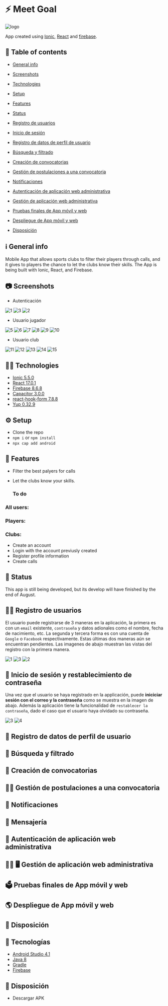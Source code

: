 # :zap: Meet Goal
![logo](https://user-images.githubusercontent.com/56648593/127076823-cba7b816-e329-4a32-a917-c20635c5838e.png)

App created using [Ionic](https://ionicframework.com/), [React](https://reactjs.org/) and [firebase](https://firebase.google.com/docs).

## :page_facing_up: Table of contents


- [General info](#-general-info)
- [Screenshots](#-screenshots)
- [Technologies](#-technologies)
- [Setup](#-setup)
- [Features](#-features)
- [Status](#-status)


- [Registro de usuarios](#-registro-de-usuarios)
- [Inicio de sesión](#-inicio-de-sesión-y-restablecimiento-de-contraseña)
- [Registro de datos de perfil de usuario](#-registro-de-datos-de-perfil-de-usuario)
- [Búsqueda y filtrado](#-búsqueda-y-filtrado)
- [Creación de convocatorias](#-creación-de-convocatorias)
- [Gestión de postulaciones a una convocatoria](#-gestión-de-postulaciones-a-una-convocatoria)
- [Notificaciones](#-notificaciones)
- [Autenticación de aplicación web administrativa](#-autenticación-de-aplicación-web-administrativa)
- [Gestión de aplicación web administrativa](#-%EF%B8%8F-gestión-de-aplicación-web-administrativa)
- [Pruebas finales de App móvil y web](#%EF%B8%8F-pruebas-finales-de-app-móvil-y-web)
- [Despliegue de App móvil y web](#-despliegue-de-app-móvil-y-web)
- [Disposición](#-disposición)

## ℹ️ General info
Mobile App that allows sports clubs to filter their players through calls, and it gives to players the chance to let the clubs know their skills. The App is being built with Ionic, React, and Firebase.
## 📷 Screenshots
 - Autenticación
 
![1](https://user-images.githubusercontent.com/56648593/127067231-9de728a9-ebfc-48c3-aaff-a2cfb04892a4.png) ![3](https://user-images.githubusercontent.com/56648593/127071720-4d8878e5-e1de-4628-896d-6357c1af4fe0.png) ![2](https://user-images.githubusercontent.com/56648593/127067238-def5e220-3a5b-4e7a-8c64-a4cc8df2eacc.png)

 - Usuario jugador
 
 ![5](https://user-images.githubusercontent.com/56648593/127086540-ad7582ce-870c-48c2-8e4f-7addc81c8031.png) ![6](https://user-images.githubusercontent.com/56648593/127086576-835e0cce-af19-4fa7-a658-da301b903854.png) ![7](https://user-images.githubusercontent.com/56648593/127086844-525f018d-b18b-4413-aea4-1f005eaef87d.png) ![8](https://user-images.githubusercontent.com/56648593/127086886-c579c6e1-a0e7-4276-92f9-779396ae5a6b.png) ![9](https://user-images.githubusercontent.com/56648593/127087019-2187cfef-34e3-4191-b91d-b346d1eb9162.png) ![10](https://user-images.githubusercontent.com/56648593/127087060-6e9240f4-ff45-4e42-abb8-2ce00ea21675.png)

 - Usuario club 

![11](https://user-images.githubusercontent.com/56648593/127087471-38690307-adb9-4645-85d8-6e1cab63cf48.png) ![12](https://user-images.githubusercontent.com/56648593/127087548-6d8e0734-0656-4453-bb4b-a71d2841eb94.png) ![13](https://user-images.githubusercontent.com/56648593/127087709-34965d0e-49c8-4d2a-ac99-45dd4c41f709.png) ![14](https://user-images.githubusercontent.com/56648593/127087745-fee06dd9-7a02-4c09-9bbe-41b5a92adcb9.png) ![15](https://user-images.githubusercontent.com/56648593/127087768-743da96d-ae78-4c52-bc34-8404a34a8448.png)

## 👨‍💻 Technologies

- [Ionic 5.5.0](https://ionicframework.com/)
- [React 17.0.1](https://reactjs.org/)
- [Firebase 8.6.8](https://firebase.google.com/docs)
- [Capacitor 3.0.0](https://capacitorjs.com/)
- [react-hook-form 7.8.8](https://react-hook-form.com/)
- [Yup 0.32.9](https://github.com/jquense/yup)

## ⚙️ Setup
- Clone the repo 
- `npm i` or `npm install`
- `npx cap add android`

## 🤖 Features
- Filter the best palyers for calls
- Let the clubs know your skills.

  ### To do
### All users:
### Players:
### Clubs:
- Create an account
- Login with the account previusly created
- Register profile information
- Create calls

## 📆 Status
This app is still being developed, but its develop will have finished by the end of August.

## 👨‍💻 Registro de usuarios
El usuario puede registrarse de 3 maneras en la aplicación, la primera es con un `email` existente, `contraseña` y datos adionales como el nombre, fecha de nacimiento, etc. La segunda y tercera forma es con una cuenta de `Google` o `Facebook` respectivamente. Estas últimas dos maneras aún se encuentran pendientes.
Las imagenes de abajo muestran las vistas del registro con la primera manera.

![1](https://user-images.githubusercontent.com/56648593/127067231-9de728a9-ebfc-48c3-aaff-a2cfb04892a4.png) ![3](https://user-images.githubusercontent.com/56648593/127071720-4d8878e5-e1de-4628-896d-6357c1af4fe0.png) ![2](https://user-images.githubusercontent.com/56648593/127067238-def5e220-3a5b-4e7a-8c64-a4cc8df2eacc.png)

## 📲 Inicio de sesión y restablecimiento de contraseña
Una vez que el usuario se haya registrado en la applicación, puede **iniciciar sesión con el correo y la contraseña** como se muestra en la imagen de abajo. Además la aplicación tiene la funcionalidad de `restablecer la contraseña`, dado el caso que el usuario haya olvidado su contraseña.

![3](https://user-images.githubusercontent.com/56648593/127071720-4d8878e5-e1de-4628-896d-6357c1af4fe0.png) ![4](https://user-images.githubusercontent.com/56648593/127071858-b2fec680-617d-4ab7-8235-282b63770e48.png)


## 💁 Registro de datos de perfil de usuario

## 🔎 Búsqueda y filtrado

## 📂 Creación de convocatorias

## 👨‍💼 Gestión de postulaciones a una convocatoria

## 🔔 Notificaciones

## 📨 Mensajería

## 🔐 Autenticación de aplicación web administrativa

## 👨‍💼 🖥️ Gestión de aplicación web administrativa

## 🗳️ Pruebas finales de App móvil y web

## 🌎 Despliegue de App móvil y web

## 💾 Disposición

## :signal_strength: Tecnologías

- [Android Studio 4.1](https://developer.android.com/)
- [Java 8](https://www.oracle.com/index.html)
- [Gradle](https://gradle.org/)
- [Firebase](https://firebase.google.com/docs)

## :floppy_disk: Disposición

- Descargar APK
